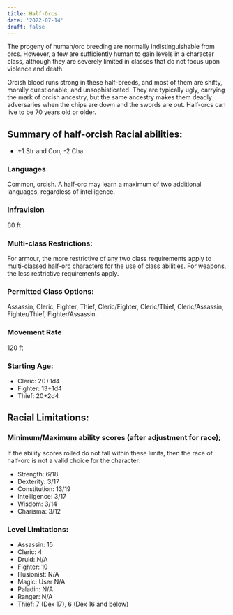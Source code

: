 ```yaml
---
title: Half-Orcs
date: '2022-07-14'
draft: false
---
```


The progeny of human/orc breeding are normally indistinguishable from orcs. However, a few are sufficiently human to gain levels in a character class, although they are severely limited in classes that do not focus upon violence and death.

Orcish blood runs strong in these half-breeds, and most of them are shifty, morally questionable, and unsophisticated. They are typically ugly, carrying the mark of orcish ancestry, but the same ancestry makes them deadly adversaries when the chips are down and the swords are out. Half-orcs can live to be 70 years old or older.

## Summary of half-orcish Racial abilities:

- +1 Str and Con, -2 Cha

### Languages

Common, orcish. A half-orc may learn a maximum of two additional languages, regardless of intelligence.

### Infravision

60 ft

### Multi-class Restrictions:

For armour, the more restrictive of any two class requirements apply to multi-classed half-orc characters for the use of class abilities. For weapons, the less restrictive requirements apply.

### Permitted Class Options:

Assassin, Cleric, Fighter, Thief, Cleric/Fighter, Cleric/Thief, Cleric/Assassin, Fighter/Thief, Fighter/Assassin.

### Movement Rate

120 ft

### Starting Age:

- Cleric: 20+1d4
- Fighter: 13+1d4
- Thief: 20+2d4

## Racial Limitations:

### Minimum/Maximum ability scores (after adjustment for race);

If the ability scores rolled do not fall within these limits, then
the race of half-orc is not a valid choice for the character:

- Strength: 6/18
- Dexterity: 3/17
- Constitution: 13/19
- Intelligence: 3/17
- Wisdom: 3/14
- Charisma: 3/12

### Level Limitations:

- Assassin: 15
- Cleric: 4
- Druid: N/A
- Fighter: 10
- Illusionist: N/A
- Magic: User N/A
- Paladin: N/A
- Ranger: N/A
- Thief: 7 (Dex 17), 6 (Dex 16 and below)
